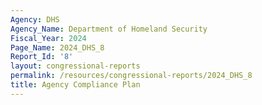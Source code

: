 ```yaml
---
Agency: DHS
Agency_Name: Department of Homeland Security
Fiscal_Year: 2024
Page_Name: 2024_DHS_8
Report_Id: '8'
layout: congressional-reports
permalink: /resources/congressional-reports/2024_DHS_8
title: Agency Compliance Plan
---
```

